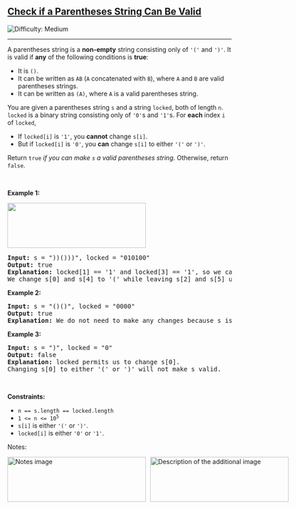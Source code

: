 <h2><a href="https://leetcode.com/problems/check-if-a-parentheses-string-can-be-valid">Check if a Parentheses String Can Be Valid</a></h2>
<img src='https://img.shields.io/badge/Difficulty-Medium-orange' alt='Difficulty: Medium' />
<hr>
<p>A parentheses string is a <strong>non-empty</strong> string consisting only of <code>'('</code> and <code>')'</code>. It is valid if <strong>any</strong> of the following conditions is <strong>true</strong>:</p>

<ul>
    <li>It is <code>()</code>.</li>
    <li>It can be written as <code>AB</code> (<code>A</code> concatenated with <code>B</code>), where <code>A</code> and <code>B</code> are valid parentheses strings.</li>
    <li>It can be written as <code>(A)</code>, where <code>A</code> is a valid parentheses string.</li>
</ul>

<p>You are given a parentheses string <code>s</code> and a string <code>locked</code>, both of length <code>n</code>. <code>locked</code> is a binary string consisting only of <code>'0'</code>s and <code>'1'</code>s. For <strong>each</strong> index <code>i</code> of <code>locked</code>,</p>

<ul>
    <li>If <code>locked[i]</code> is <code>'1'</code>, you <strong>cannot</strong> change <code>s[i]</code>.</li>
    <li>But if <code>locked[i]</code> is <code>'0'</code>, you <strong>can</strong> change <code>s[i]</code> to either <code>'('</code> or <code>')'</code>.</li>
</ul>

<p>Return <code>true</code> <em>if you can make <code>s</code> a valid parentheses string</em>. Otherwise, return <code>false</code>.</p>

<p>&nbsp;</p>
<p><strong class="example">Example 1:</strong></p>
<img alt="" src="https://assets.leetcode.com/uploads/2021/11/06/eg1.png" style="width: 311px; height: 101px;" />
<pre>
<strong>Input:</strong> s = "))()))", locked = "010100"
<strong>Output:</strong> true
<strong>Explanation:</strong> locked[1] == '1' and locked[3] == '1', so we cannot change s[1] or s[3].
We change s[0] and s[4] to '(' while leaving s[2] and s[5] unchanged to make s valid.
</pre>

<p><strong class="example">Example 2:</strong></p>

<pre>
<strong>Input:</strong> s = "()()", locked = "0000"
<strong>Output:</strong> true
<strong>Explanation:</strong> We do not need to make any changes because s is already valid.
</pre>

<p><strong class="example">Example 3:</strong></p>

<pre>
<strong>Input:</strong> s = ")", locked = "0"
<strong>Output:</strong> false
<strong>Explanation:</strong> locked permits us to change s[0]. 
Changing s[0] to either '(' or ')' will not make s valid.
</pre>

<p>&nbsp;</p>
<p><strong>Constraints:</strong></p>

<ul>
    <li><code>n == s.length == locked.length</code></li>
    <li><code>1 <= n <= 10<sup>5</sup></code></li>
    <li><code>s[i]</code> is either <code>'('</code> or <code>')'</code>.</li>
    <li><code>locked[i]</code> is either <code>'0'</code> or <code>'1'</code>.</li>
</ul>

<p>Notes:</p>
<div style="display: flex; gap: 10px; align-items: center;">
    <img src="https://github.com/user-attachments/assets/c6991278-eb4d-4605-b2ce-b1245287df96" style="width: 311px; height: 101px;" alt="Notes image" />
    <img src="https://github.com/user-attachments/assets/baed8562-986c-4f5c-831f-27e5cab604e1" style="width: 311px; height: 101px;" alt="Description of the additional image" />
</div>


